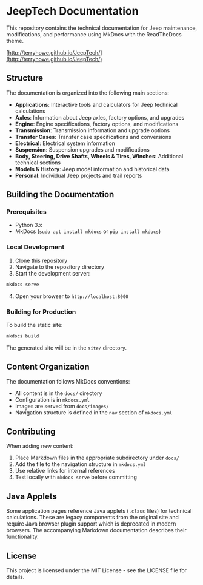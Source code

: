# JeepTech Documentation

This repository contains the technical documentation for Jeep maintenance, modifications, and performance using MkDocs with the ReadTheDocs theme.

[http://terryhowe.github.io/JeepTech/](http://terryhowe.github.io/JeepTech/)

## Structure

The documentation is organized into the following main sections:

- **Applications**: Interactive tools and calculators for Jeep technical calculations
- **Axles**: Information about Jeep axles, factory options, and upgrades
- **Engine**: Engine specifications, factory options, and modifications
- **Transmission**: Transmission information and upgrade options
- **Transfer Cases**: Transfer case specifications and conversions
- **Electrical**: Electrical system information
- **Suspension**: Suspension upgrades and modifications
- **Body, Steering, Drive Shafts, Wheels & Tires, Winches**: Additional technical sections
- **Models & History**: Jeep model information and historical data
- **Personal**: Individual Jeep projects and trail reports

## Building the Documentation

### Prerequisites

- Python 3.x
- MkDocs (`sudo apt install mkdocs` or `pip install mkdocs`)

### Local Development

1. Clone this repository
2. Navigate to the repository directory
3. Start the development server:

```bash
mkdocs serve
```

4. Open your browser to `http://localhost:8000`

### Building for Production

To build the static site:

```bash
mkdocs build
```

The generated site will be in the `site/` directory.

## Content Organization

The documentation follows MkDocs conventions:

- All content is in the `docs/` directory
- Configuration is in `mkdocs.yml`
- Images are served from `docs/images/`
- Navigation structure is defined in the `nav` section of `mkdocs.yml`

## Contributing

When adding new content:

1. Place Markdown files in the appropriate subdirectory under `docs/`
2. Add the file to the navigation structure in `mkdocs.yml`
3. Use relative links for internal references
4. Test locally with `mkdocs serve` before committing

## Java Applets

Some application pages reference Java applets (`.class` files) for technical calculations. These are legacy components from the original site and require Java browser plugin support which is deprecated in modern browsers. The accompanying Markdown documentation describes their functionality.

## License

This project is licensed under the MIT License - see the LICENSE file for details.